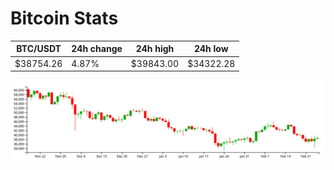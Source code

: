 # Bitcoin Stats

BTC/USDT|24h change|24h high|24h low|
|---|---|---|---|
|$38754.26|4.87%|$39843.00|$34322.28|

<img src="./chart.svg">
